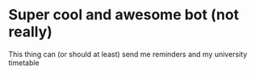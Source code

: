 # Super cool and awesome bot (not really)

This thing can (or should at least) send me reminders and my university timetable